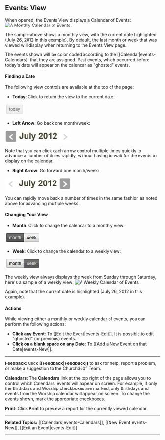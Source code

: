 ## Events: View

When opened, the Events View displays a Calendar of Events: ![A Monthly
Calendar of Events.](images/Events_View_01.JPG "A Monthly Calendar of Events.")

The sample above shows a monthly view, with the current date highlighted
(July 26, 2012 in this example). By default, the last month or week that
was viewed will display when returning to the Events View page.

The events shown will be color coded according to the
[[Calendar|events-Calendars]] that they are assigned. Past events,
which occurred before today's date will appear on the calendar as
"ghosted" events.

#### Finding a Date

The following view controls are available at the top of the page:

-   **Today**: Click to return the view to the current date:

![Today](images/Events_View_02.JPG "Today")

-   **Left Arrow**: Go back one month/week:

![Left Arrow](images/Events_View_03.JPG "Left Arrow")

Note that you can click each arrow control multiple times quickly to
advance a number of times rapidly, without having to wait for the events
to display on the calendar.

-   **Right Arrow**: Go forward one month/week:

![Right Arrow](images/Events_View_04.JPG "Right Arrow")

You can rapidly move back a number of times in the same fashion as noted
above for advancing multiple weeks.

#### Changing Your View

-   **Month**: Click to change the calendar to a monthly view:

![Monthly View](images/Events_View_05.JPG "Monthly View")

-   **Week**: Click to change the calendar to a weekly view:

![Weekly View](images/Events_View_06.JPG "Weekly View")

The weekly view always displays the week from Sunday through Saturday,
here's a sample of a weekly view: ![A Weekly Calendar of
Events.](images/Events_View_07.JPG "A Weekly Calendar of Events.")

Again, note that the current date is highlighted (July 26, 2012 in this
example).

#### Actions

While viewing either a monthly or weekly calendar of events, you can
perform the following actions:

-   **Click any Event**: To [[Edit the Event|events-Edit]]. It is
    possible to edit "ghosted" (or previous) events.
-   **Click on a blank space on any Date**: To [[Add a New Event on that
    Date|events-New]].

* * * * *

**Feedback**: Click **[[Feedback|Feedback]]** to ask for help, report a problem, or
make a suggestion to the Church360° Team.

**Calendars**: The **Calendars** link at the top right of the page
allows you to control which Calendars' events will appear on screen. For
example, if only the Birthdays and Worship checkboxes are marked, only
Birthdays and events from the Worship calendar will appear on screen. To
change the events shown, mark the appropriate checkboxes.

**Print**: Click **Print** to preview a report for the currently viewed
calendar.

* * * * *

**Related Topics:** [[Calendars|events-Calendars]], [[New
Event|events-New]], [[Edit an Event|events-Edit]]

* * * * *
